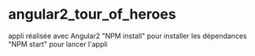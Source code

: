 # angular2_tour_of_heroes
appli réalisée avec Angular2 
"NPM install" pour installer les dépendances
"NPM start" pour lancer  l'appli
